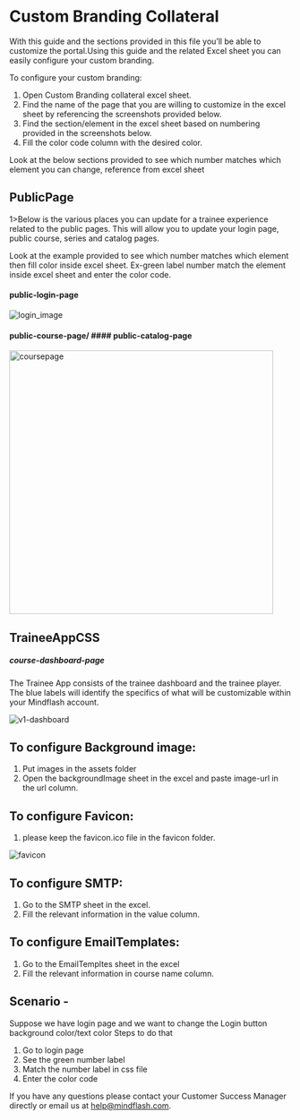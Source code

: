 # Custom Branding Collateral


With this guide and the sections provided in this file you’ll be able to customize the portal.Using this guide and the related Excel sheet you can easily configure your custom branding.

To configure your custom branding:
  1. Open Custom Branding collateral excel sheet.
  2. Find the name of the page that you are willing to customize in the excel sheet by referencing the screenshots provided below.
  3. Find the section/element in the excel sheet based on numbering provided in the screenshots below.
  4. Fill the color code column with the desired color.
  


Look at the below sections provided to see which number matches which element you can change, reference from excel sheet

## PublicPage
1>Below is the various places you can update for a trainee experience related to the public pages.  This will allow you to update your login page, public course, series and catalog pages.

Look at the example provided to see which number matches which element then fill color inside excel sheet.
Ex-green label number  match the element inside excel sheet and enter the color code.


#### public-login-page

![login_image](https://user-images.githubusercontent.com/10574792/98499369-5bb16a00-226f-11eb-8312-5bdcab9c1514.png)

#### public-course-page/ #### public-catalog-page

<img width="471" alt="coursepage" src="https://user-images.githubusercontent.com/10574792/98498391-a8477600-226c-11eb-8927-a0f30c4eb0b7.png">


## TraineeAppCSS

##### course-dashboard-page


The Trainee App consists of the trainee dashboard and the trainee player. The blue labels will identify the specifics of what will be customizable within your Mindflash account.

![v1-dashboard](https://user-images.githubusercontent.com/10574792/98908394-60338800-24e6-11eb-9577-d8370dcde6a2.png)



 ## To configure Background image:
  1. Put images in the assets folder
  2. Open the backgroundImage sheet in the excel and paste image-url in the url column.
  
  
## To configure Favicon:
  
  1. please keep the favicon.ico file in the favicon folder.
  
![favicon](https://user-images.githubusercontent.com/10574792/98499097-96ff6900-226e-11eb-821b-29aa47092ae4.png)

## To configure SMTP:
  1. Go to the SMTP sheet in the excel.
  2. Fill the relevant information in the value column.
  
## To configure EmailTemplates:
  1. Go to the EmailTempltes sheet in the excel
  2. Fill the relevant information in course name column.
  


## Scenario -
 Suppose we have login page and we want to change the Login button background color/text color
 Steps to do that

1. Go to login page 
2. See the green number label
3. Match the number label in css file 
4. Enter the color code 


If you have any questions please contact your Customer Success Manager directly or email us at help@mindflash.com.

